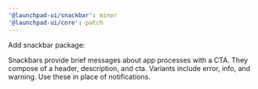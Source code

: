 ```yaml
---
'@launchpad-ui/snackbar': minor
'@launchpad-ui/core': patch
---
```


Add snackbar package:

Snackbars provide brief messages about app processes with a CTA. They compose of a header, description, and cta. Variants include error, info, and warning. Use these in place of notifications.
